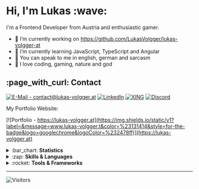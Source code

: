 <h1>Hi, I'm Lukas :wave:</h1>

I'm a Frontend Developer from Austria and enthusiastic gamer.

- :pushpin: I’m currently working on https://github.com/LukasVolgger/lukas-volgger-at
- :open_book: I’m currently learning JavaScript, TypeScript and Angular
- :speech_balloon: You can speak to me in english, german and sarcasm
- :white_heart: I love coding, gaming, nature and god

<h2>:page_with_curl: Contact</h2>

<a href="mailto: contact@lukas-volgger.at">![E-Mail - contact@lukas-volgger.at](https://img.shields.io/static/v1?label=&message=EMAIL&color=%23131414&style=for-the-badge&logo=protonmail&logoColor=%232478ff)</a>
<a href="https://www.linkedin.com/in/lukas-volgger-894541251/">![LinkedIn](https://img.shields.io/static/v1?label=&message=linkedin&color=%23131414&style=for-the-badge&logo=linkedin&logoColor=%232478ff)</a>
<a href="https://www.xing.com/profile/Lukas_Volgger4">![XING](https://img.shields.io/static/v1?label=&message=xing&color=%23131414&style=for-the-badge&logo=xing&logoColor=%232478ff)</a>
<a href="https://discordapp.com/users/LukasVolgger#2269"> ![Discord](https://img.shields.io/static/v1?label=&message=discord&color=%23131414&style=for-the-badge&logo=discord&logoColor=%232478ff)</a>

My Portfolio Website:

[![Portfolio - https://lukas-volgger.at](https://img.shields.io/static/v1?label=&message=www.lukas-volgger.t&color=%23131414&style=for-the-badge&logo=googlechrome&logoColor=%232478ff)](https://lukas-volgger.at)

<details> 
  <summary>:bar_chart: <b>Statistics</b></summary>
  <br>
  
  <img alt="Lukas Volgger's Top Languages" src="https://github-readme-stats.vercel.app/api/top-langs/?username=LukasVolgger&layout=compact&bg_color=131414&hide_border=true&text_color=ffffff&title_color=2478ff" height="200px" />
  <br>
  <img alt="Lukas Volgger's GitHub stats" src="https://github-readme-stats.vercel.app/api?username=LukasVolgger&show_icons=true&bg_color=131414&hide_border=true&text_color=ffffff&title_color=2478ff" height="200px" />
  <br>
  <img alt="Lukas Volgger's github activity graph" src="https://activity-graph.herokuapp.com/graph?username=LukasVolgger&bg_color=131414&color=2478ff&line=2478ff&point=ffffff&area=true&hide_border=true&title_color=2478ff" height="200px" />


</details>

<details> 
  <summary>:zap: <b>Skills & Languages</b></summary>
  <br>
  
  ![HTML5](https://img.shields.io/static/v1?label=&message=HTML5&color=%23131414&style=for-the-badge&logo=html5&logoColor=%232478ff)
  ![CSS3](https://img.shields.io/static/v1?label=&message=CSS3&color=%23131414&style=for-the-badge&logo=css3&logoColor=%232478ff)
  ![JavaScript](https://img.shields.io/static/v1?label=&message=JavaScript&color=%23131414&style=for-the-badge&logo=javascript&logoColor=%232478ff)
  ![TypeScript](https://img.shields.io/static/v1?label=&message=TypeScript&color=%23131414&style=for-the-badge&logo=typescript&logoColor=%232478ff)
  ![Git](https://img.shields.io/static/v1?label=&message=Git&color=%23131414&style=for-the-badge&logo=git&logoColor=%232478ff)
  ![MySQL](https://img.shields.io/static/v1?label=&message=MySQL&color=%23131414&style=for-the-badge&logo=mysql&logoColor=%232478ff)
  
</details>

<details> 
  <summary>:rocket: <b>Tools & Frameworks</b></summary>
  <br>
  
  ![VS Code](https://img.shields.io/static/v1?label=&message=VS+Code&color=%23131414&style=for-the-badge&logo=visual-studio-code&logoColor=%232478ff)
  ![Visual Studio](https://img.shields.io/static/v1?label=&message=Visual+Studio&color=%23131414&style=for-the-badge&logo=visual-studio&logoColor=%232478ff)
  ![Angular](https://img.shields.io/static/v1?label=&message=Angular&color=%23131414&style=for-the-badge&logo=angular&logoColor=%232478ff)
  ![Node.JS](https://img.shields.io/static/v1?label=&message=Node.JS&color=%23131414&style=for-the-badge&logo=node.js&logoColor=%232478ff)
  ![Firebase](https://img.shields.io/static/v1?label=&message=Firebase&color=%23131414&style=for-the-badge&logo=firebase&logoColor=%232478ff)
  ![Bootstrap](https://img.shields.io/static/v1?label=&message=Bootstrap&color=%23131414&style=for-the-badge&logo=bootstrap&logoColor=%232478ff)
  ![Material Design](https://img.shields.io/static/v1?label=&message=Material+Design&color=%23131414&style=for-the-badge&logo=material-design&logoColor=%232478ff)
  ![GitHub](https://img.shields.io/static/v1?label=&message=GitHub&color=%23131414&style=for-the-badge&logo=github&logoColor=%232478ff)
  ![Notepad++](https://img.shields.io/static/v1?label=&message=Notepad%2B%2B&color=%23131414&style=for-the-badge&logo=notepad%2B%2B&logoColor=%232478ff)
  ![Cmake](https://img.shields.io/static/v1?label=&message=Cmake&color=%23131414&style=for-the-badge&logo=cmake&logoColor=%232478ff)
  ![Chrome](https://img.shields.io/static/v1?label=&message=Chrome&color=%23131414&style=for-the-badge&logo=googlechrome&logoColor=%232478ff)
  ![Inkscape](https://img.shields.io/static/v1?label=&message=Inkscape&color=%23131414&style=for-the-badge&logo=inkscape&logoColor=%232478ff)
  [![GIMP](https://img.shields.io/static/v1?label=&message=GIMP&color=%23131414&style=for-the-badge&logo=gimp&logoColor=%232478ff)](contact@lukas-volgger.at)
  
</details>
  
  ---
  
![Visitors](https://api.visitorbadge.io/api/VisitorHit?user=LukasVolgger&repo=LukasVolgger&countColor=%ffffff)